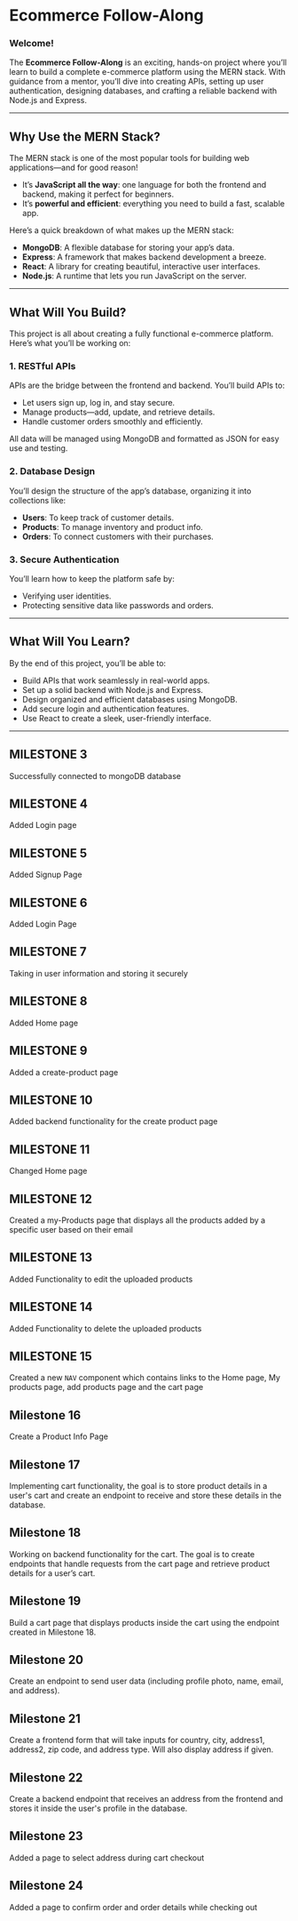 

# **Ecommerce Follow-Along**

### **Welcome!**

The **Ecommerce Follow-Along** is an exciting, hands-on project where you’ll learn to build a complete e-commerce platform using the MERN stack. With guidance from a mentor, you’ll dive into creating APIs, setting up user authentication, designing databases, and crafting a reliable backend with Node.js and Express.

---

## **Why Use the MERN Stack?**

The MERN stack is one of the most popular tools for building web applications—and for good reason!  
- It’s **JavaScript all the way**: one language for both the frontend and backend, making it perfect for beginners.  
- It’s **powerful and efficient**: everything you need to build a fast, scalable app.  

Here’s a quick breakdown of what makes up the MERN stack:  
- **MongoDB**: A flexible database for storing your app’s data.  
- **Express**: A framework that makes backend development a breeze.  
- **React**: A library for creating beautiful, interactive user interfaces.  
- **Node.js**: A runtime that lets you run JavaScript on the server.

---

## **What Will You Build?**

This project is all about creating a fully functional e-commerce platform. Here’s what you’ll be working on:

### **1. RESTful APIs**
APIs are the bridge between the frontend and backend. You’ll build APIs to:  
- Let users sign up, log in, and stay secure.  
- Manage products—add, update, and retrieve details.  
- Handle customer orders smoothly and efficiently.  

All data will be managed using MongoDB and formatted as JSON for easy use and testing.

### **2. Database Design**
You’ll design the structure of the app’s database, organizing it into collections like:  
- **Users**: To keep track of customer details.  
- **Products**: To manage inventory and product info.  
- **Orders**: To connect customers with their purchases.

### **3. Secure Authentication**
You’ll learn how to keep the platform safe by:  
- Verifying user identities.  
- Protecting sensitive data like passwords and orders.  

---

## **What Will You Learn?**

By the end of this project, you’ll be able to:  
- Build APIs that work seamlessly in real-world apps.  
- Set up a solid backend with Node.js and Express.  
- Design organized and efficient databases using MongoDB.  
- Add secure login and authentication features.  
- Use React to create a sleek, user-friendly interface.

---

## **MILESTONE 3**

Successfully connected to mongoDB database

## **MILESTONE 4**

Added Login page

## **MILESTONE 5**

Added Signup Page

## **MILESTONE 6**

Added Login Page

## **MILESTONE 7**

Taking in user information and storing it securely

## **MILESTONE 8**

Added Home page

## **MILESTONE 9**

Added a create-product page

## **MILESTONE 10**

Added backend functionality for the create product page

## **MILESTONE 11**

Changed Home page

## **MILESTONE 12**

 Created a my-Products page that displays all the products added by a specific user based on their email

## **MILESTONE 13**

Added Functionality to edit the uploaded products

## **MILESTONE 14**

Added Functionality to delete the uploaded products

## **MILESTONE 15**

Created a new ```NAV``` component which contains links to the Home page, My products page, add products page and the cart page

## **Milestone 16**

Create a Product Info Page

## **Milestone 17**

Implementing cart functionality, the goal is to store product details in a user's cart and create an endpoint to receive and store these details in the database.

## **Milestone 18**

Working on backend functionality for the cart. The goal is to create endpoints that handle requests from the cart page and retrieve product details for a user’s cart.

## **Milestone 19**

Build a cart page that displays products inside the cart using the endpoint created in Milestone 18.

## **Milestone 20**

Create an endpoint to send user data (including profile photo, name, email, and address).

## **Milestone 21**

Create a frontend form that will take inputs for country, city, address1, address2, zip code, and address type.
Will also display address if given.

## **Milestone 22**

Create a backend endpoint that receives an address from the frontend and stores it inside the user's profile in the database.

## **Milestone 23**

Added a page to select address during cart checkout

## **Milestone 24**

Added a page to confirm order and order details while checking out